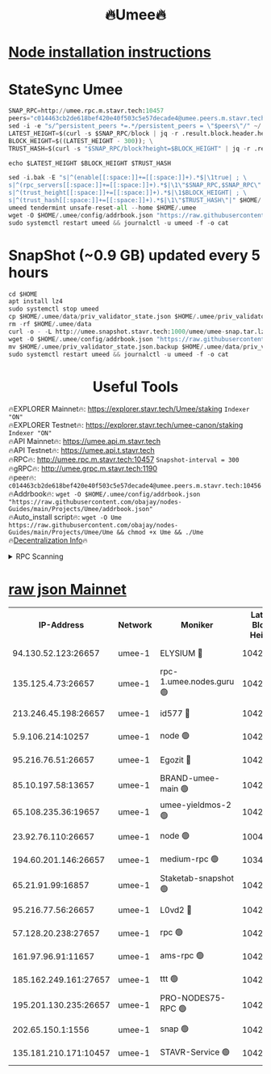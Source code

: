 <h1 align="center"> 🔥Umee🔥</h1>


[Node installation instructions](https://github.com/obajay/nodes-Guides/tree/main/Projects/Umee)
=
# StateSync Umee
```python
SNAP_RPC=http://umee.rpc.m.stavr.tech:10457
peers="c014463cb2de618bef420e40f503c5e57decade4@umee.peers.m.stavr.tech:10456"
sed -i -e "s/^persistent_peers *=.*/persistent_peers = \"$peers\"/" ~/.umee/config/config.toml
LATEST_HEIGHT=$(curl -s $SNAP_RPC/block | jq -r .result.block.header.height); \
BLOCK_HEIGHT=$((LATEST_HEIGHT - 300)); \
TRUST_HASH=$(curl -s "$SNAP_RPC/block?height=$BLOCK_HEIGHT" | jq -r .result.block_id.hash)

echo $LATEST_HEIGHT $BLOCK_HEIGHT $TRUST_HASH

sed -i.bak -E "s|^(enable[[:space:]]+=[[:space:]]+).*$|\1true| ; \
s|^(rpc_servers[[:space:]]+=[[:space:]]+).*$|\1\"$SNAP_RPC,$SNAP_RPC\"| ; \
s|^(trust_height[[:space:]]+=[[:space:]]+).*$|\1$BLOCK_HEIGHT| ; \
s|^(trust_hash[[:space:]]+=[[:space:]]+).*$|\1\"$TRUST_HASH\"|" $HOME/.umee/config/config.toml
umeed tendermint unsafe-reset-all --home $HOME/.umee
wget -O $HOME/.umee/config/addrbook.json "https://raw.githubusercontent.com/obajay/nodes-Guides/main/Projects/Umee/addrbook.json"
sudo systemctl restart umeed && journalctl -u umeed -f -o cat
```
# SnapShot (~0.9 GB) updated every 5 hours
```python
cd $HOME
apt install lz4
sudo systemctl stop umeed
cp $HOME/.umee/data/priv_validator_state.json $HOME/.umee/priv_validator_state.json.backup
rm -rf $HOME/.umee/data
curl -o - -L http://umee.snapshot.stavr.tech:1000/umee/umee-snap.tar.lz4 | lz4 -c -d - | tar -x -C $HOME/.umee --strip-components 2
wget -O $HOME/.umee/config/addrbook.json "https://raw.githubusercontent.com/obajay/nodes-Guides/main/Projects/Umee/addrbook.json"
mv $HOME/.umee/priv_validator_state.json.backup $HOME/.umee/data/priv_validator_state.json
sudo systemctl restart umeed && journalctl -u umeed -f -o cat
```
 <h1 align="center"> Useful Tools</h1>

🔥EXPLORER Mainnet🔥:      https://explorer.stavr.tech/Umee/staking             `Indexer "ON"` \
🔥EXPLORER Testnet🔥:        https://explorer.stavr.tech/umee-canon/staking      `Indexer "ON"` \
🔥API Mainnet🔥:                   https://umee.api.m.stavr.tech \
🔥API Testnet🔥:                     https://umee.api.t.stavr.tech \
🔥RPC🔥:                                   http://umee.rpc.m.stavr.tech:10457                     `Snapshot-interval = 300` \
🔥gRPC🔥:                              http://umee.grpc.m.stavr.tech:1190 \
🔥peer🔥:                     `c014463cb2de618bef420e40f503c5e57decade4@umee.peers.m.stavr.tech:10456` \
🔥Addrbook🔥:    ```wget -O $HOME/.umee/config/addrbook.json "https://raw.githubusercontent.com/obajay/nodes-Guides/main/Projects/Umee/addrbook.json"``` \
🔥Auto_install script🔥: ```wget -O Ume https://raw.githubusercontent.com/obajay/nodes-Guides/main/Projects/Umee/Ume && chmod +x Ume && ./Ume``` \
🔥[Decentralization Info](https://github.com/obajay/StateSync-snapshots/tree/main/Projects/Umee/Decentralization)🔥

<details>
<summary>RPC Scanning</summary>

<h2 align="center"> We scan nodes in real time every 4 hours. And we provide the final result of RPC endpoints.
We cannot influence the operation of these nodes in any way. </h2>


```python
If Voting Power is higher than 0 --> then the Node is a validator of the network and may be subject to attack and be a potential threat to the chain.
```
```python
We marked such validators with a red symbol
```

</details>

[raw json Mainnet](https://rpc-check.umeem.stavr.tech/umeem/rpc-umeem-result.json)
=



<table><tr><th>IP-Address</th><th>Network</th><th>Moniker</th><th>Latest Block Height</th><th>Earliest Block Height</th><th>Catching Up</th><th>Tx Index</th><th>Voting Power</th><th>Scan Time</th></tr><tr><td>94.130.52.123:26657</td><td>umee-1</td><td>ELYSIUM 🔴</td><td>10425778</td><td>3216011</td><td>False</td><td>on</td><td>23073443</td><td>2024-02-03T09:57:33.116947440UTC</td></tr><tr><td>135.125.4.73:26657</td><td>umee-1</td><td>rpc-1.umee.nodes.guru 🟢</td><td>10425779</td><td>5167386</td><td>False</td><td>on</td><td>0</td><td>2024-02-03T09:57:35.468206842UTC</td></tr><tr><td>213.246.45.198:26657</td><td>umee-1</td><td>id577 🔴</td><td>10425765</td><td>7100001</td><td>False</td><td>on</td><td>35104871</td><td>2024-02-03T09:56:13.369508006UTC</td></tr><tr><td>5.9.106.214:10257</td><td>umee-1</td><td>node 🟢</td><td>10425774</td><td>7942001</td><td>False</td><td>on</td><td>0</td><td>2024-02-03T09:57:09.391979772UTC</td></tr><tr><td>95.216.76.51:26657</td><td>umee-1</td><td>Egozit 🔴</td><td>10425778</td><td>8262001</td><td>False</td><td>off</td><td>38424139</td><td>2024-02-03T09:57:32.652517753UTC</td></tr><tr><td>85.10.197.58:13657</td><td>umee-1</td><td>BRAND-umee-main 🟢</td><td>10425768</td><td>8427832</td><td>False</td><td>on</td><td>0</td><td>2024-02-03T09:56:30.442688311UTC</td></tr><tr><td>65.108.235.36:19657</td><td>umee-1</td><td>umee-yieldmos-2 🟢</td><td>10425757</td><td>9575548</td><td>False</td><td>on</td><td>0</td><td>2024-02-03T09:55:27.807099206UTC</td></tr><tr><td>23.92.76.110:26657</td><td>umee-1</td><td>node 🟢</td><td>10046600</td><td>9953901</td><td>False</td><td>on</td><td>0</td><td>2024-02-03T09:58:12.160643152UTC</td></tr><tr><td>194.60.201.146:26657</td><td>umee-1</td><td>medium-rpc 🟢</td><td>10340059</td><td>9984137</td><td>False</td><td>on</td><td>0</td><td>2024-02-03T09:56:24.035530536UTC</td></tr><tr><td>65.21.91.99:16857</td><td>umee-1</td><td>Staketab-snapshot 🟢</td><td>10425770</td><td>9992001</td><td>False</td><td>off</td><td>0</td><td>2024-02-03T09:56:45.146476119UTC</td></tr><tr><td>95.216.77.56:26657</td><td>umee-1</td><td>L0vd2 🔴</td><td>10425782</td><td>10325782</td><td>False</td><td>off</td><td>37538832</td><td>2024-02-03T09:57:52.652711062UTC</td></tr><tr><td>57.128.20.238:27657</td><td>umee-1</td><td>rpc 🟢</td><td>10425776</td><td>10337379</td><td>False</td><td>on</td><td>0</td><td>2024-02-03T09:57:17.918778309UTC</td></tr><tr><td>161.97.96.91:11657</td><td>umee-1</td><td>ams-rpc 🟢</td><td>10425782</td><td>10352001</td><td>False</td><td>on</td><td>0</td><td>2024-02-03T09:57:53.038510356UTC</td></tr><tr><td>185.162.249.161:27657</td><td>umee-1</td><td>ttt 🟢</td><td>10425772</td><td>10381617</td><td>False</td><td>on</td><td>0</td><td>2024-02-03T09:56:57.754821405UTC</td></tr><tr><td>195.201.130.235:26657</td><td>umee-1</td><td>PRO-NODES75-RPC 🟢</td><td>10425774</td><td>10396343</td><td>False</td><td>on</td><td>0</td><td>2024-02-03T09:57:06.191917264UTC</td></tr><tr><td>202.65.150.1:1556</td><td>umee-1</td><td>snap 🟢</td><td>10425774</td><td>10419651</td><td>False</td><td>on</td><td>0</td><td>2024-02-03T09:57:07.117156076UTC</td></tr><tr><td>135.181.210.171:10457</td><td>umee-1</td><td>STAVR-Service 🟢</td><td>10425780</td><td>10424601</td><td>False</td><td>on</td><td>0</td><td>2024-02-03T09:57:44.012011771UTC</td></tr></table>
